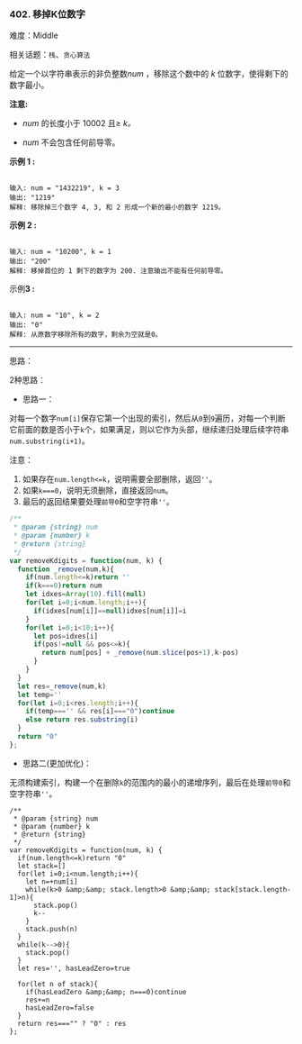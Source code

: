 ### 402. 移掉K位数字

难度：Middle

相关话题：`栈`、`贪心算法`

给定一个以字符串表示的非负整数*num* ，移除这个数中的 *k* 位数字，使得剩下的数字最小。



**注意:** 




* *num*  的长度小于 10002 且&ge; *k。*

* *num*  不会包含任何前导零。





**示例 1 :** 



```

输入: num = "1432219", k = 3
输出: "1219"
解释: 移除掉三个数字 4, 3, 和 2 形成一个新的最小的数字 1219。
```


**示例 2 :** 



```

输入: num = "10200", k = 1
输出: "200"
解释: 移掉首位的 1 剩下的数字为 200. 注意输出不能有任何前导零。
```


示例**3 :** 



```

输入: num = "10", k = 2
输出: "0"
解释: 从原数字移除所有的数字，剩余为空就是0。
```



-----

思路：

2种思路：

* 思路一：

对每一个数字`num[i]`保存它第一个出现的索引，然后从`0`到`9`遍历，对每一个判断它前面的数是否小于`k`个，如果满足，则以它作为头部，继续递归处理后续字符串`num.substring(i+1)`。

注意：

1. 如果存在`num.length<=k`，说明需要全部删除，返回`''`。
2. 如果`k===0`，说明无须删除，直接返回`num`。
3. 最后的返回结果要处理`前导0`和空字符串`''`。

```js
/**
 * @param {string} num
 * @param {number} k
 * @return {string}
 */
var removeKdigits = function(num, k) {
  function _remove(num,k){
    if(num.length<=k)return ''
    if(k===0)return num
    let idxes=Array(10).fill(null)
    for(let i=0;i<num.length;i++){
      if(idxes[num[i]]==null)idxes[num[i]]=i
    }
    for(let i=0;i<10;i++){
      let pos=idxes[i]
      if(pos!=null && pos<=k){
        return num[pos] + _remove(num.slice(pos+1),k-pos)
      }
    }    
  }
  let res=_remove(num,k)
  let temp=''
  for(let i=0;i<res.length;i++){
    if(temp==='' && res[i]==="0")continue
    else return res.substring(i)
  }
  return "0"
};
```
  
* 思路二(更加优化)：

无须构建索引，构建一个在删除`k`的范围内的最小的递增序列，最后在处理`前导0`和空字符串`''`。
```
/**
 * @param {string} num
 * @param {number} k
 * @return {string}
 */
var removeKdigits = function(num, k) {
  if(num.length<=k)return "0"
  let stack=[]
  for(let i=0;i<num.length;i++){
    let n=+num[i]
    while(k>0 &amp;&amp; stack.length>0 &amp;&amp; stack[stack.length-1]>n){
      stack.pop()
      k--
    }
    stack.push(n)
  }
  while(k-->0){
    stack.pop()
  }
  let res='', hasLeadZero=true
  
  for(let n of stack){
    if(hasLeadZero &amp;&amp; n===0)continue
    res+=n
    hasLeadZero=false
  }
  return res==="" ? "0" : res
};
```

